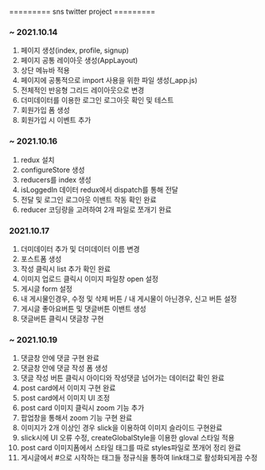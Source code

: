 ========= sns twitter project =========

### ~ 2021.10.14

1. 페이지 생성(index, profile, signup)
2. 페이지 공통 레이아웃 생성(AppLayout)
3. 상단 메뉴바 적용
4. 페이지에 공통적으로 import 사용을 위한 파일 생성(\_app.js)
5. 전체적인 반응형 그리드 레이아웃으로 변경
6. 더미데이터를 이용한 로그인 로그아웃 확인 및 테스트
7. 회원가입 폼 생성
8. 회원가입 시 이벤트 추가

### ~ 2021.10.16

1. redux 설치
2. configureStore 생성
3. reducers를 index 생성
4. isLoggedIn 데이터 redux에서 dispatch를 통해 전달
5. 전달 및 로그인 로그아웃 이밴트 작동 확인 완료
6. reducer 코딩량을 고려하여 2개 파일로 쪼개기 완료

### 2021.10.17

1. 더미데이터 추가 및 더미데이터 이름 변경
2. 포스트폼 생성
3. 작성 클릭시 list 추가 확인 완료
4. 이미지 업로드 클릭시 이미지 파일창 open 설정
5. 게시글 form 설정
6. 내 게시물인경우, 수정 및 삭제 버튼 / 내 게시물이 아닌경우, 신고 버튼 설정
7. 게시글 좋아요버튼 및 댓글버튼 이밴트 생성
8. 댓글버튼 클릭시 댓글창 구현

### ~ 2021.10.19

1. 댓글창 안에 댓글 구현 완료
2. 댓글창 안에 댓글 작성 폼 생성
3. 댓글 작성 버튼 클릭시 아이디와 작성댓글 넘어가는 데이터값 확인 완료
4. post card에서 이미지 구현 완료
5. post card에서 이미지 UI 조정
6. post card 이미지 클릭시 zoom 기능 추가
7. 팝업창을 통해서 zoom 기능 구현 완료
8. 이미지가 2개 이상인 경우 slick을 이용하여 이미지 슬라이드 구현완료
9. slick시에 UI 오류 수정, createGlobalStyle을 이용한 gloval 스타일 적용
10. post card 이미지폼에서 스타일 태그를 따로 styles파일로 쪼개어 정리 완료
11. 게시글에서 #으로 시작하는 태그들 정규식을 통하여 link태그로 활성화되게끔 수정
